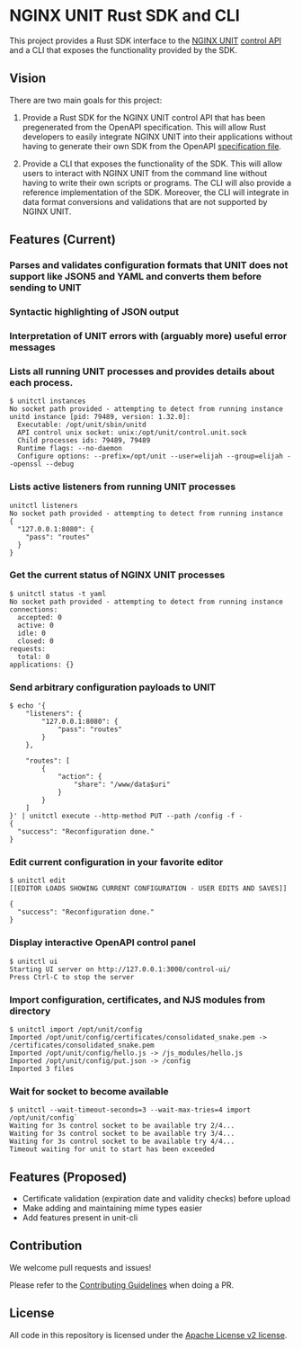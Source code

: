 # NGINX UNIT Rust SDK and CLI

This project provides a Rust SDK interface to the [NGINX UNIT](https://unit.nginx.org/)
[control API](https://unit.nginx.org/howto/source/#source-startup) and a CLI that exposes
the functionality provided by the SDK.

## Vision

There are two main goals for this project:

1. Provide a Rust SDK for the NGINX UNIT control API that has been pregenerated from the
   OpenAPI specification. This will allow Rust developers to easily integrate NGINX UNIT
   into their applications without having to generate their own SDK from the OpenAPI
   [specification file](https://unit.nginx.org/controlapi/#openapi-specification).

2. Provide a CLI that exposes the functionality of the SDK. This will allow users to
   interact with NGINX UNIT from the command line without having to write their own
   scripts or programs. The CLI will also provide a reference implementation of the SDK.
   Moreover, the CLI will integrate in data format conversions and validations that are
   not supported by NGINX UNIT.

## Features (Current)

### Parses and validates configuration formats that UNIT does not support like JSON5 and YAML and converts them before sending to UNIT
### Syntactic highlighting of JSON output
### Interpretation of UNIT errors with (arguably more) useful error messages

### Lists all running UNIT processes and provides details about each process.
```
$ unitctl instances
No socket path provided - attempting to detect from running instance
unitd instance [pid: 79489, version: 1.32.0]:
  Executable: /opt/unit/sbin/unitd
  API control unix socket: unix:/opt/unit/control.unit.sock
  Child processes ids: 79489, 79489
  Runtime flags: --no-daemon
  Configure options: --prefix=/opt/unit --user=elijah --group=elijah --openssl --debug
```

### Lists active listeners from running UNIT processes
```
unitctl listeners
No socket path provided - attempting to detect from running instance
{
  "127.0.0.1:8080": {
    "pass": "routes"
  }
}
```

### Get the current status of NGINX UNIT processes
```
$ unitctl status -t yaml
No socket path provided - attempting to detect from running instance
connections:
  accepted: 0
  active: 0
  idle: 0
  closed: 0
requests:
  total: 0
applications: {}
```

### Send arbitrary configuration payloads to UNIT
```
$ echo '{
    "listeners": {
        "127.0.0.1:8080": {
            "pass": "routes"
        }
    },

    "routes": [
        {
            "action": {
                "share": "/www/data$uri"
            }
        }
    ]
}' | unitctl execute --http-method PUT --path /config -f -
{
  "success": "Reconfiguration done."
}
```

### Edit current configuration in your favorite editor
```
$ unitctl edit
[[EDITOR LOADS SHOWING CURRENT CONFIGURATION - USER EDITS AND SAVES]]

{
  "success": "Reconfiguration done."
}       
```

### Display interactive OpenAPI control panel
```
$ unitctl ui
Starting UI server on http://127.0.0.1:3000/control-ui/
Press Ctrl-C to stop the server
```

### Import configuration, certificates, and NJS modules from directory
```
$ unitctl import /opt/unit/config
Imported /opt/unit/config/certificates/consolidated_snake.pem -> /certificates/consolidated_snake.pem
Imported /opt/unit/config/hello.js -> /js_modules/hello.js
Imported /opt/unit/config/put.json -> /config
Imported 3 files
```
### Wait for socket to become available
```
$ unitctl --wait-timeout-seconds=3 --wait-max-tries=4 import /opt/unit/config`
Waiting for 3s control socket to be available try 2/4...
Waiting for 3s control socket to be available try 3/4...
Waiting for 3s control socket to be available try 4/4...
Timeout waiting for unit to start has been exceeded
```

## Features (Proposed)
* Certificate validation (expiration date and validity checks) before upload
* Make adding and maintaining mime types easier
* Add features present in unit-cli

## Contribution

We welcome pull requests and issues!

Please refer to the [Contributing Guidelines](../CONTRIBUTING.md) when doing a PR.

## License

All code in this repository is licensed under the
[Apache License v2 license](../LICENSE.txt).
